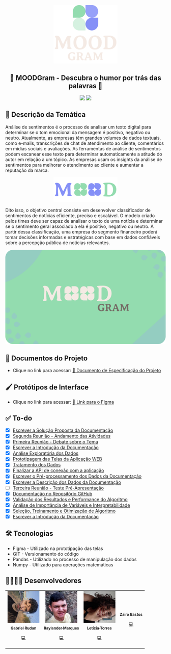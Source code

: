 
<p align="center">
  <img src=".github/logotype.png" alt="LOGO" width="200"/>
</p>

<div align="center">
  <h2>🍃 MOODGram - Descubra o humor por trás das palavras 🍂</h2>
</div>

<div align="center">
  <img src="https://img.shields.io/badge/MoodGram-ModuloIbiapaba-green">
  <img src="https://img.shields.io/badge/licence-MIT-orange.svg">
</div>

## 📃 Descrição da Temática

Análise de sentimentos é o processo de analisar um texto digital para determinar se o tom emocional da mensagem é positivo, negativo ou neutro. Atualmente, as empresas têm grandes volumes de dados textuais, como e-mails, transcrições de chat de atendimento ao cliente, comentários em mídias sociais e avaliações. As ferramentas de análise de sentimentos podem escanear esse texto para determinar automaticamente a atitude do autor em relação a um tópico. As empresas usam os insights da análise de sentimentos para melhorar o atendimento ao cliente e aumentar a reputação da marca.

<p align="center">
  <img src=".github/logotype2.png" alt="LOGO" width="200"/>
</p>

Dito isso, o objetivo central consiste em desenvolver classificador de sentimentos de notícias eficiente, preciso e escalável. O modelo criado pelos times deve ser capaz de analisar o texto de uma notícia e determinar se o sentimento geral associado a ela é positivo, negativo ou neutro. A partir dessa classificação, uma empresa do segmento financeiro poderá tomar decisões informadas e estratégicas com base em dados confiáveis sobre a percepção pública de notícias relevantes.

<p align="center">
  <img src=".github/cover (2).png" alt="LOGO" width="1000"/>
</p>

## 📃 Documentos do Projeto

- Clique no link para acessar: [🔗 Documento de Especificação do Projeto](https://drive.google.com/drive/u/2/folders/1eCHGKvVg0EpnQM3qNQmQ_FqYER_EtatC/preview)

## 🖌️ Protótipos de Interface

- Clique no link para acessar: [🔗 Link para o Figma](https://www.figma.com/file/I7dS63C0gmyqKB69vWiEn6/MOODGram---Dashboard?type=design&node-id=10%3A747&mode=design&t=CQ1BB3gFdLGHzK5J-1)

## ✅ To-do

* [X] [Escrever a Solução Proposta da Documentação](https://github.com/zairobastos/moodgram/issues/13)
* [X] [Segunda Reunião - Andamento das Atividades](https://github.com/zairobastos/moodgram/issues/11)
* [X] [Primeira Reunião - Debate sobre o Tema](https://github.com/zairobastos/moodgram/issues/10)
* [X] [Escrever a Introdução da Documentação](https://github.com/zairobastos/moodgram/issues/9)
* [X] [Análise Exploratória dos Dados](https://github.com/zairobastos/moodgram/issues/4)
* [X] [Prototipagem das Telas da Aplicação WEB](https://github.com/zairobastos/moodgram/issues/3)
* [X] [Tratamento dos Dados](https://github.com/zairobastos/moodgram/issues/1)
* [X] [Finalizar a API de conexão com a aplicação](https://github.com/zairobastos/moodgram/issues/16)
* [X] [Escrever o Pré-processamento dos Dados da Documentação](https://github.com/zairobastos/moodgram/issues/15)
* [X] [Escrever a Descrição dos Dados da Documentação](https://github.com/zairobastos/moodgram/issues/14)
* [ ] [Terceira Reunião - Teste Pré-Apresentação](https://github.com/zairobastos/moodgram/issues/12)
* [X] [Documentação no Repositório GitHub](https://github.com/zairobastos/moodgram/issues/8)
* [X] [Validação dos Resultados e Performance do Algoritmo](https://github.com/zairobastos/moodgram/issues/7)
* [X] [Análise de Importância de Variáveis e Interpretabilidade](https://github.com/zairobastos/moodgram/issues/6)
* [X] [Seleção, Treinamento e Otimização de Algoritmo](https://github.com/zairobastos/moodgram/issues/5)
* [X] [Escrever a Introdução da Documentação](https://github.com/zairobastos/moodgram/issues/2)

## 🛠 Tecnologias

- Figma - Utilizado na prototipação das telas
- GIT - Versionamento do código
- Pandas - Utilizado no processo de manipulação dos dados
- Numpy - Utilizado para operações matemáticas

## 👨‍💻👩‍💻 Desenvolvedores

<table align="center">
<tr>
  <td align="center"><a href="https://github.com/gabrielrudan"><img src=".github/gabrielrudan.png" width="100px;" alt=""/><br /><sub><b>Gabriel Rudan</b></sub></a><br /><p title="Front-End">💻</p></td>
  <td align="center"><a href="https://github.com/Raylander524"><img src=".github/raylandermarques.png" width="100px;" alt=""/><br /><sub><b>Raylander Marques</b></sub></a><br /><p title="Front-End">💻</p></td>
  <td align="center"><a href="https://github.com/leh-torres"><img src=".github/leticiatorres.jpg" width="100px;" alt=""/><br /><sub><b>Letícia Torres</b></sub></a><br /><p title="Back-End">💻</p></td>
  <td align="center"><a href="https://github.com/zairobastos"><img src="https://avatars.githubusercontent.com/u/49825773?v=4" width="100px;" alt=""/><br /><sub><b>Zairo Bastos</b></sub></a><br /><p title="Back-End">💻</p></td>
